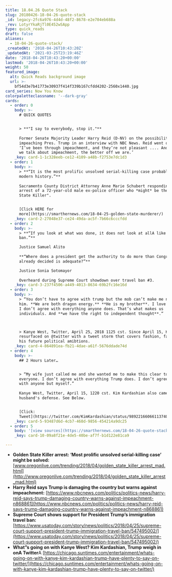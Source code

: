 ```yaml
---
title: 18.04.26 Quote Stack
slug: 20180426-18-04-26-quote-stack
_id: legacy-2fc6a976-4d4d-48f2-8678-e2e704eb688a
_rev: LotyrYkaRjTl0E452wSApp
type: quick_reads
draft: false
aliases:
  - 18-04-26-quote-stack/
_createdAt: '2018-04-26T10:43:20Z'
_updatedAt: '2021-03-25T23:19:46Z'
date: '2018-04-26T10:43:20+00:00'
lastmod: '2018-04-26T10:43:20+00:00'
weight: 50
featured_image:
  alt: Quick Reads background image
  url: >-
    bf54d3e7b41773e30937f414f339b167cfdd4202-2560x1440.jpg
card_series: Now You Know
colorpaletteclassname: '--dark-gray'
cards:
  - order: 0
    body: >-
      # QUICK QUOTES


      > **"I say to everybody, stop it."**  
        
      Former Senate Majority Leader Harry Reid (D-NV) on the possibility of
      impeaching Pres. Trump in an interview with NBC News. Reid went on to say
      ‘I’ve been through impeachment, and they’re not pleasant .... And the less
      we talk about impeachment, the better off we are.’
    _key: card-1-1c328eeb-ce12-4109-a48b-f2753e7dc1d3
  - order: 1
    body: >-
      > **“It is the most prolific unsolved serial-killing case probably in
      modern history.”**  
        
      Sacramento County District Attorney Anne Marie Schubert responding to the
      arrest of a 72-year-old male ex-police officer who *might* be the "Golden
      State Killer".


      [Click HERE for
      more](https://smarthernews.com/18-04-25-golden-state-murderer/)
    _key: card-2-27048e37-ce24-49da-ac5f-7b66c6cccfdd
  - order: 2
    body: >-
      > **“If you look at what was done, it does not look at allA like a Muslim
      ban.”**  

      Justice Samuel Alito  
        
      **“Where does a president get the authority to do more than Congress has
      already decided is adequate?”**  

      Justice Sonia Sotomayor  
        
      Overheard during Supreme Court showdown over travel ban #3.
    _key: card-3-237f4506-a449-4013-8634-69b2fc16e16d
  - order: 3
    body: >-
      > “You don’t have to agree with trump but the mob can’t make me not love
      him. **We are both dragon energy.** **He is my brother**. I love everyone.
      I don’t agree with everything anyone does. That’s what makes us
      individuals. And **we have the right to independent thought**.”  



      > Kanye West, Twitter, April 25, 2018 1125 cst. Since April 15, Kanye West
      resurfaced on @twitter with a tweet storm that covers fashion, family &
      his future political amibtions.
    _key: card-4-864891ea-fb21-4dae-a61f-5676ddade74d
  - order: 4
    body: >-
      ## 2 Hours Later…


      > “My wife just called me and she wanted me to make this clear to
      everyone. I don’t agree with everything Trump does. I don’t agree 100%
      with anyone but myself.”  
        
      Kanye West, Twitter, April 15, 1220 cst. Kim Kardashian also came to her
      husband's defense. See Below.


      [Click:
      Tweet](https://twitter.com/KimKardashian/status/989221660661137408)
    _key: card-5-93487d6d-4cb7-460d-9856-454214a9dc25
  - order: 5
    body: '[view sources](https://smarthernews.com/18-04-26-quote-stack/)'
    _key: card-10-09a8f21e-4de5-40be-af7f-b1d122e81ca9

---
```

* **Golden State Killer arrest: ‘Most prolific unsolved serial-killing case’ might be solved:** [www.oregonlive.com/trending/2018/04/golden_state_killer_arrest_mad.html](http://www.oregonlive.com/trending/2018/04/golden_state_killer_arrest_mad.html)
* **Harry Reid says Trump is damaging the country but warns against impeachment:** [https://www.nbcnews.com/politics/politics-news/harry-reid-says-trump-damaging-country-warns-against-impeachment-n868861](https://www.nbcnews.com/politics/politics-news/harry-reid-says-trump-damaging-country-warns-against-impeachment-n868861)
* **Supreme Court shows support for President Trump’s immigration travel ban:** [https://www.usatoday.com/story/news/politics/2018/04/25/supreme-court-support-president-trump-immigration-travel-ban/547495002/](https://www.usatoday.com/story/news/politics/2018/04/25/supreme-court-support-president-trump-immigration-travel-ban/547495002/)
* **What”s going on with Kanye West? Kim Kardashian, Trump weigh in onA Twitter**A [https://chicago.suntimes.com/entertainment/whats-going-on-with-kanye-kim-kardashian-trump-have-plenty-to-say-on-twitter/](https://chicago.suntimes.com/entertainment/whats-going-on-with-kanye-kim-kardashian-trump-have-plenty-to-say-on-twitter/)